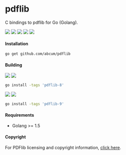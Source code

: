 # pdflib

C bindings to pdflib for Go (Golang).

[![](https://img.shields.io/circleci/token/abf9e47762afcbbd936490819683ad44594f67b5/project/abcum/pdflib/master.svg?style=flat-square)](https://circleci.com/gh/abcum/pdflib) [![](https://img.shields.io/badge/status-beta-ff00bb.svg?style=flat-square)](https://github.com/abcum/pdflib) [![](https://img.shields.io/badge/godoc-reference-blue.svg?style=flat-square)](https://godoc.org/github.com/abcum/pdflib) [![](https://goreportcard.com/badge/github.com/abcum/pdflib?style=flat-square)](https://goreportcard.com/report/github.com/abcum/pdflib) [![](https://img.shields.io/badge/license-Apache_License_2.0-00bfff.svg?style=flat-square)](https://github.com/abcum/pdflib) 

#### Installation

```bash
go get github.com/abcum/pdflib
```

#### Building

[![](https://img.shields.io/badge/api-docs-ffbb00.svg?style=flat-square)](http://www.pdflib.com/fileadmin/pdflib/pdf/manuals/PDFlib-8.0.6-API-reference.pdf) [![](https://img.shields.io/badge/version-pdflib--8.0.6-0ffbbb.svg?style=flat-square)](http://www.pdflib.com/download/pdflib-family/pdflib-8/)

```bash
go install -tags 'pdflib-8' 
```

[![](https://img.shields.io/badge/api-docs-ffbb00.svg?style=flat-square)](http://www.pdflib.com/fileadmin/pdflib/pdf/manuals/PDFlib-9.1.0-API-reference.pdf) [![](https://img.shields.io/badge/version-pdflib--9.1.0-0ffbbb.svg?style=flat-square)](http://www.pdflib.com/download/pdflib-family/pdflib-9/)

```bash
go install -tags 'pdflib-9' 
```

#### Requirements

- Golang >= 1.5

#### Copyright

For PDFlib licensing and copyright information, [click here](http://www.pdflib.com/fileadmin/pdflib/pdf/license/PDFlib-terms-and-conditions.pdf).
